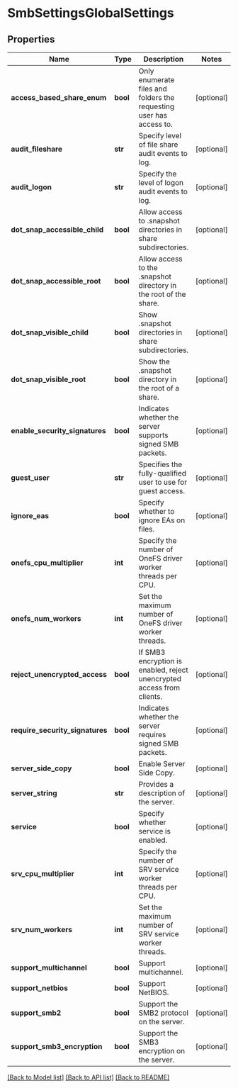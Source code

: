# SmbSettingsGlobalSettings

## Properties
Name | Type | Description | Notes
------------ | ------------- | ------------- | -------------
**access_based_share_enum** | **bool** | Only enumerate files and folders the requesting user has access to. | [optional] 
**audit_fileshare** | **str** | Specify level of file share audit events to log. | [optional] 
**audit_logon** | **str** | Specify the level of logon audit events to log. | [optional] 
**dot_snap_accessible_child** | **bool** | Allow access to .snapshot directories in share subdirectories. | [optional] 
**dot_snap_accessible_root** | **bool** | Allow access to the .snapshot directory in the root of the share. | [optional] 
**dot_snap_visible_child** | **bool** | Show .snapshot directories in share subdirectories. | [optional] 
**dot_snap_visible_root** | **bool** | Show the .snapshot directory in the root of a share. | [optional] 
**enable_security_signatures** | **bool** | Indicates whether the server supports signed SMB packets. | [optional] 
**guest_user** | **str** | Specifies the fully-qualified user to use for guest access. | [optional] 
**ignore_eas** | **bool** | Specify whether to ignore EAs on files. | [optional] 
**onefs_cpu_multiplier** | **int** | Specify the number of OneFS driver worker threads per CPU. | [optional] 
**onefs_num_workers** | **int** | Set the maximum number of OneFS driver worker threads. | [optional] 
**reject_unencrypted_access** | **bool** | If SMB3 encryption is enabled, reject unencrypted access from clients. | [optional] 
**require_security_signatures** | **bool** | Indicates whether the server requires signed SMB packets. | [optional] 
**server_side_copy** | **bool** | Enable Server Side Copy. | [optional] 
**server_string** | **str** | Provides a description of the server. | [optional] 
**service** | **bool** | Specify whether service is enabled. | [optional] 
**srv_cpu_multiplier** | **int** | Specify the number of SRV service worker threads per CPU. | [optional] 
**srv_num_workers** | **int** | Set the maximum number of SRV service worker threads. | [optional] 
**support_multichannel** | **bool** | Support multichannel. | [optional] 
**support_netbios** | **bool** | Support NetBIOS. | [optional] 
**support_smb2** | **bool** | Support the SMB2 protocol on the server. | [optional] 
**support_smb3_encryption** | **bool** | Support the SMB3 encryption on the server. | [optional] 

[[Back to Model list]](../README.md#documentation-for-models) [[Back to API list]](../README.md#documentation-for-api-endpoints) [[Back to README]](../README.md)


